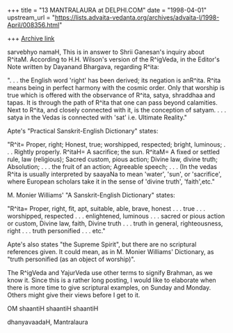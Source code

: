 +++
title = "13 MANTRALAURA at DELPHI.COM"
date = "1998-04-01"
upstream_url = "https://lists.advaita-vedanta.org/archives/advaita-l/1998-April/008356.html"

+++
[Archive link](https://lists.advaita-vedanta.org/archives/advaita-l/1998-April/008356.html)

sarvebhyo namaH,
  This is in answer to Shrii Ganesan's inquiry
about R^itaM.
  According to H.H. Wilson's version of the
R^igVeda, in the Editor's Note written by
Dayanand Bhargava, regarding R^ita:

  ". . . the English word 'right' has been
derived; its negation is anR^ita. R^ita means
being in perfect harmony with the cosmic order.
Only that worship is true which is offered with
the observance of R^ita, satya, shraddhaa and
tapas. It is through the path of R^ita that one
can pass beyond calamities.
  Next to R^ita, and closely connected with it,
is the conception of satyam. . . . satya in the
Vedas is connected with 'sat' i.e. Ultimate
Reality."

  Apte's "Practical Sanskrit-English Dictionary"
states:

  "R^it= Proper, right; Honest, true; worshipped,
respected; bright, luminous; . . . Rightly properly.
  R^itaH= A sacrifice; the sun.
  R^itaM= A fixed or settled rule, law (religious);
Sacred custom, pious action; Divine law, divine
truth; Absolution; . . . the fruit of an action;
Agreeable speech; . . .  (In the vedas R^ita is
usually interpreted by saayaNa to mean 'water',
'sun', or 'sacrifice', where European scholars
take it in the sense of 'divine truth', 'faith',etc."

  M. Monier Williams' "A Sanskrit-English Dictionary"
states:

  "R^ita= Proper, right, fit, apt, suitable,
able, brave, honest . . . true . . . worshipped,
respected . . . enlightened, luminous . . . sacred
or pious action or custom, Divine law, faith,
Divine truth . . . truth in general, righteousness,
right . . . truth personified . . . etc."

  Apte's also states "the Supreme Spirit", but
there are no scriptural references given. It could
mean, as in M. Monier Williams' Dictionary, as
"truth personified (as an object of worship)".

  The R^igVeda and YajurVeda use other terms to
signify Brahman, as we know it. Since this is a
rather long posting, I would like to elaborate
when there is more time to give scriptural examples,
on Sunday and Monday. Others might give their views
before I get to it.

OM shaantiH shaantiH shaantiH

dhanyavaadaH,
  Mantralaura

